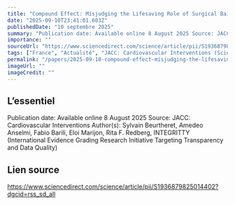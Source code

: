 ```yaml
---
title: "Compound Effect: Misjudging the Lifesaving Role of Surgical Bailout"
date: "2025-09-10T23:41:01.603Z"
publishedDate: "10 septembre 2025"
summary: "Publication date: Available online 8 August 2025 Source: JACC: Cardiovascular Interventions Author(s): Sylvain Beurtheret, Amedeo Anselmi, Fabio Barili, Eloi Marijon, Rita F. Redberg, INTEGRITTY (International Evidence Grading Research Initiative Targeting Transparency and Data Quality)"
importance: ""
sourceUrl: "https://www.sciencedirect.com/science/article/pii/S1936879825014402?dgcid=rss_sd_all"
tags: ["France", "Actualité", "JACC: Cardiovascular Interventions (ScienceDirect)"]
permalink: "/papers/2025-09-10-compound-effect-misjudging-the-lifesaving-role-of-surgical-bailout"
imageUrl: ""
imageCredit: ""
---
```


## L’essentiel

Publication date: Available online 8 August 2025 Source: JACC: Cardiovascular Interventions Author(s): Sylvain Beurtheret, Amedeo Anselmi, Fabio Barili, Eloi Marijon, Rita F. Redberg, INTEGRITTY (International Evidence Grading Research Initiative Targeting Transparency and Data Quality)

## Lien source

https://www.sciencedirect.com/science/article/pii/S1936879825014402?dgcid=rss_sd_all
